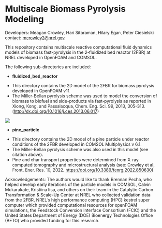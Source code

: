 # Multiscale Biomass Pyrolysis Modeling
Developers: Meagan Crowley, Hari Sitaraman, Hilary Egan, Peter Ciesielski 
contact: mcrowley2@nrel.gov

This repository contains multiscale reactive computational fluid dynamics models of biomass fast-pyrolysis in the 2-fluidized bed reactor (2FBR) at NREL developed in OpenFOAM and COMSOL. 

The following sub-directories are included:
* __fluidized_bed_reactor__
- This directory contains the 2D model of the 2FBR for biomass pyrolysis developed in OpenFOAM v11.
- The Miller-Bellan pyrolysis scheme was used to model the conversion of biomass to biofuel and side-products via fast-pyrolysis as reported in Xiong, Kong, and Passalacqua, Chem. Eng. Sci. 99, 2013, 305-313. (http://dx.doi.org/10.1016/j.ces.2013.06.017)
<img src="./fluidized_bed_reactor/2FBR.gif"/>

* __pine_particle__
- This directory contains the 2D model of a pine particle under reactor conditions of the 2FBR developed in COMSOL Multiphysics v 6.1.
- The Miller-Bellan pyrolysis scheme was also used in this model (see citation above).
- Pine and char transport properties were determined from X-ray computed tomography and microstructural analysis (see: Crowley et al, Front. Ener. Res. 10, 2022. https://doi.org/10.3389/fenrg.2022.850630)



Acknowledgements: The authors would like to thank Brennan Pecha, who helped develop early iterations of the particle models in COMSOL, Calvin Mukarakate, Kristiina Iisa, and others on their team in the Catalytic Carbon Transformation & Scale-Up Center at NREL who collected validation data from the 2FBR, NREL's high performance computing (HPC) kestrel super computer which provided computational resources for openFOAM simulations, the Feedstock Conversion Interface Consortium (FCIC) and the United States Department of Energy (DOE) Bioenergy Technologies Office (BETO) who provided funding for this research.